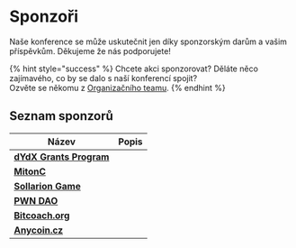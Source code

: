 # Sponzoři

Naše konference se může uskutečnit jen díky sponzorským darům a vašim příspěvkům. Děkujeme že nás podporujete!

{% hint style="success" %}
Chcete akci sponzorovat? Děláte něco zajímavého, co by se dalo s naší konferencí spojit?\
Ozvěte se někomu z [Organizačního teamu](organizacni-team/).
{% endhint %}

## Seznam sponzorů

| Název                                                      | Popis |
| ---------------------------------------------------------- | ----- |
| [**dYdX Grants Program**](https://twitter.com/dydx_grants) |       |
| [**MitonC**](https://twitter.com/mitoncfund)               |       |
| [**Sollarion Game**](https://twitter.com/solanagalaxynft)  |       |
| [**PWN DAO**](https://twitter.com/pwndao)                  |       |
| [**Bitcoach.org**](https://twitter.com/BitC0ach)           |       |
| [**Anycoin.cz**](https://twitter.com/anycoin_cz)           |       |

